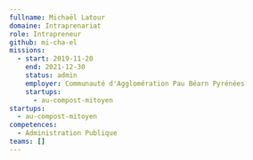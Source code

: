 ```yaml
---
fullname: Michaël Latour
domaine: Intraprenariat
role: Intrapreneur
github: mi-cha-el
missions:
  - start: 2019-11-20
    end: 2021-12-30
    status: admin
    employer: Communauté d'Agglomération Pau Béarn Pyrénées
    startups:
      - au-compost-mitoyen
startups:
  - au-compost-mitoyen
competences:
  - Administration Publique
teams: []
---
```


